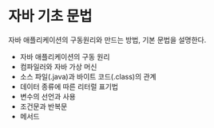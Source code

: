 # 자바 기초 문법
자바 애플리케이션의 구동원리와 만드는 방법, 기본 문법을 설명한다.

- 자바 애플리케이션의 구동 원리
- 컴파일러와 자바 가상 머신
- 소스 파일(.java)과 바이트 코드(.class)의 관계
- 데이터 종류에 따른 리터럴 표기법
- 변수의 선언과 사용
- 조건문과 반복문
- 메서드

